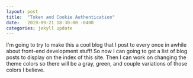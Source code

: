 ```yaml
---
layout: post
title:  "Token and Cookie Authentication"
date:   2019-09-21 18:30:00 -0400
categories: jekyll update
---
```

I'm going to try to make this a cool blog that I post to every once in awhile about front-end development stuff! So now I can going to get a list of blog posts to display on the index of this site. Then I can work on changing the theme colors so there will be a gray, green, and couple variations of those colors I believe. 
